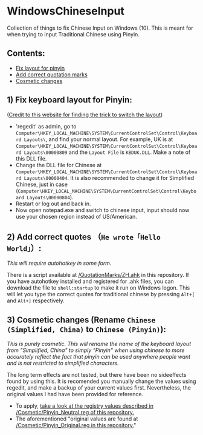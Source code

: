 # WindowsChineseInput
Collection of things to fix Chinese Input on Windows (10).
This is meant for when trying to input Traditional Chinese using Pinyin.

## Contents:
 - [Fix layout for pinyin](https://github.com/null-von-sushi/WindowsChineseInput/blob/master/README.md#1-fix-keyboard-layout-for-pinyin)
 - [Add correct quotation marks](https://github.com/null-von-sushi/WindowsChineseInput#2-add-correct-quotes-he-wrote-hello-world)
 - [Cosmetic changes](https://github.com/null-von-sushi/WindowsChineseInput#3-cosmetic-changes-rename-chinese-simplified-china-to-chinese-pinyin)

## 1) Fix keyboard layout for Pinyin:
([Credit to this website for finding the trick to switch the layout](http://xahlee.info/comp/Chinese_input_with_Dvorak.html)) 
 
 - 'regedit' as admin, go to `Computer\HKEY_LOCAL_MACHINE\SYSTEM\CurrentControlSet\Control\Keyboard Layouts\`, and find your normal layout. For example, UK is at `Computer\HKEY_LOCAL_MACHINE\SYSTEM\CurrentControlSet\Control\Keyboard Layouts\00000809` and the `Layout File` is `KBDUK.DLL`. Make a note of this DLL file.
 - Change the DLL file for Chinese at `Computer\HKEY_LOCAL_MACHINE\SYSTEM\CurrentControlSet\Control\Keyboard Layouts\00000404`. It is also recommended to change it for Simplified Chinese, just in case (`Computer\HKEY_LOCAL_MACHINE\SYSTEM\CurrentControlSet\Control\Keyboard Layouts\00000804`).
 - Restart or log out and back in.
 - Now open notepad.exe and switch to chinese input, input should now use your chosen region instead of US/American.
 
## 2) Add correct quotes （`He wrote「Hello World」`）:
_This will require autohotkey in some form._
 
There is a script available at [/QuotationMarks/ZH.ahk](https://github.com/null-von-sushi/WindowsChineseInput/blob/master/QuotationMarks/ZH.ahk) in this repository. If you have autohotkey installed and registered for .ahk files, you can download the file to `shell:startup` to make it run on Windows logon.
This will let you type the correct quotes for traditional chinese by pressing `Alt+[` and `Alt+]` respectively.
 
## 3) Cosmetic changes (Rename `Chinese (Simplified, China)` to `Chinese (Pinyin)`):
_This is purely cosmetic. This will rename the name of the keyboard layout from "Simplified, China" to simply "Pinyin" when using chinese to more accurately reflect the fact that pinyin can be used anywhere people want and is not restricted to simplified characters._
 
The long term effects are not tested, but there have been no sideeffects found by using this. It is recomended you manually change the values using regedit, and make a backup of your current values first. Nevertheless, the original values I had have been provided for reference.
 - To apply, [take a look at the registry values described in /Cosmetic/Pinyin_Neutral.reg of this repository.](https://github.com/null-von-sushi/WindowsChineseInput/blob/master/Cosmetic/Pinyin_Neutral.reg)
 - The aforementioned "original values are found at [/Cosmetic/Pinyin_Original.reg in this repository.](https://github.com/null-von-sushi/WindowsChineseInput/blob/master/Cosmetic/Pinyin_Original.reg)"
